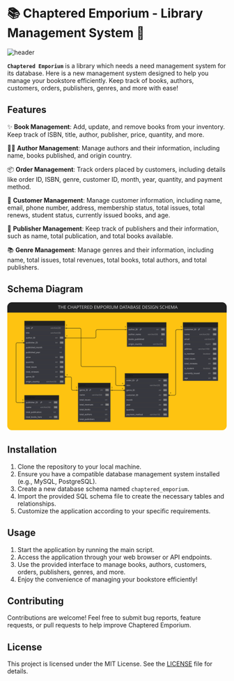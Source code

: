 # 📚 Chaptered Emporium - Library Management System 📖
![header](https://github.com/manjit-baishya-datascience/Library-Management-System/assets/127611924/7a842e19-1639-4fa8-93bf-dec233634d53)

**`Chaptered Emporium`** is a library which needs a need management system for its database. Here is a new management system designed to help you manage your bookstore efficiently. Keep track of books, authors, customers, orders, publishers, genres, and more with ease!

## Features

✨ **Book Management**: Add, update, and remove books from your inventory. Keep track of ISBN, title, author, publisher, price, quantity, and more.

👩‍🎨 **Author Management**: Manage authors and their information, including name, books published, and origin country.

📦 **Order Management**: Track orders placed by customers, including details like order ID, ISBN, genre, customer ID, month, year, quantity, and payment method.

👥 **Customer Management**: Manage customer information, including name, email, phone number, address, membership status, total issues, total renews, student status, currently issued books, and age.

📖 **Publisher Management**: Keep track of publishers and their information, such as name, total publication, and total books available.

📚 **Genre Management**: Manage genres and their information, including name, total issues, total revenues, total books, total authors, and total publishers.

## Schema Diagram

![Schema Diagram](/assets/schema_diagram.svg)

## Installation

1. Clone the repository to your local machine.
2. Ensure you have a compatible database management system installed (e.g., MySQL, PostgreSQL).
3. Create a new database schema named `chaptered_emporium`.
4. Import the provided SQL schema file to create the necessary tables and relationships.
5. Customize the application according to your specific requirements.

## Usage

1. Start the application by running the main script.
2. Access the application through your web browser or API endpoints.
3. Use the provided interface to manage books, authors, customers, orders, publishers, genres, and more.
4. Enjoy the convenience of managing your bookstore efficiently!

## Contributing

Contributions are welcome! Feel free to submit bug reports, feature requests, or pull requests to help improve Chaptered Emporium.

## License

This project is licensed under the MIT License. See the [LICENSE](LICENSE) file for details.
